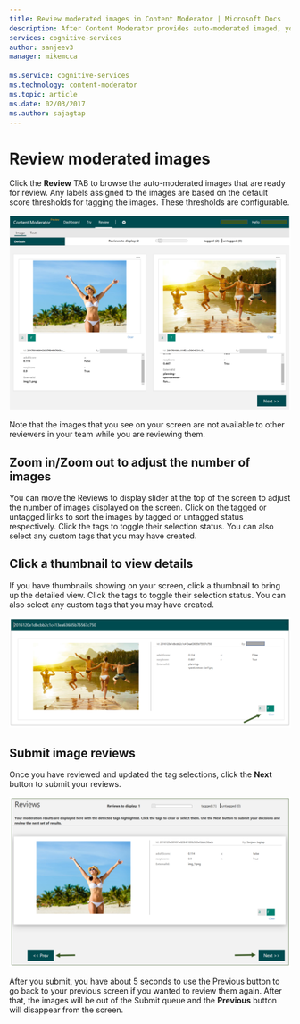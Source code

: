 ```yaml
---
title: Review moderated images in Content Moderator | Microsoft Docs
description: After Content Moderator provides auto-moderated imaged, you can review images, adjust tags, and submit reviews.
services: cognitive-services
author: sanjeev3
manager: mikemcca

ms.service: cognitive-services
ms.technology: content-moderator
ms.topic: article
ms.date: 02/03/2017
ms.author: sajagtap
---
```


# Review moderated images #

Click the **Review** TAB to browse the auto-moderated images that are ready for review. Any labels assigned to the images are based on the default score thresholds for tagging the images. These thresholds are configurable.

![Review Images](images/2-Image-Review-2.png)

Note that the images that you see on your screen are not available to other reviewers in your team while you are reviewing them.

## Zoom in/Zoom out to adjust the number of images ##

You can move the Reviews to display slider at the top of the screen to adjust the number of images displayed on the screen. Click on the tagged or untagged links to sort the images by tagged or untagged status respectively. Click the tags to toggle their selection status. You can also select any custom tags that you may have created.

## Click a thumbnail to view details ##

If you have thumbnails showing on your screen, click a thumbnail to bring up the detailed view. Click the tags to toggle their selection status. You can also select any custom tags that you may have created.

![Use Thumbnail](images/4-Review-3.PNG)

## Submit image reviews ##

Once you have reviewed and updated the tag selections, click the **Next** button to submit your reviews.

![Submit Image Reviews](images/5-Submit-1.PNG)

After you submit, you have about 5 seconds to use the Previous button to go back to your previous screen if you wanted to review them again. After that, the images will be out of the Submit queue and the **Previous** button will disappear from the screen.
